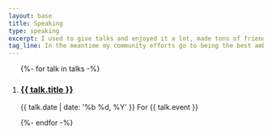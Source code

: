 ```yaml
---
layout: base
title: Speaking
type: speaking
excerpt: I used to give talks and enjoyed it a lot, made tons of friends. For now I stopped. I might get back to it in the future, or not.
tag_line: In the meantime my community efforts go to being the best ambassador possible for [JSHeroes](//jsheroes.io/) conference.
---
```


<div class="section section__with-divider">
  <ol class="list" role="list">
    {%- for talk in talks -%}
      <li class="list__item" role="listitem">
        <h3 class="list__title">
          <a class="list__title__link" href="{{ talk.url }}" target="_blank" rel="noopener noreferrer">{{ talk.title }}</a>
        </h3>
        <p class="list__subtitle">
          <time datetime="{{ talk.date | date: '%Y-%m-%d' }}">{{ talk.date | date: '%b %d, %Y' }}</time> <span class="list__host">For {{ talk.event }}</span>
        </p>
      </li>
    {%- endfor -%}
  </ol>
</div>
